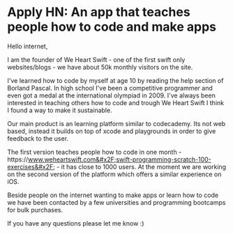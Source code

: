 # Apply HN: An app that teaches people how to code and make apps

Hello internet,<p>I am the founder of We Heart Swift - one of the first swift only websites&#x2F;blogs - we have about 50k monthly visitors on the site.<p>I&#x27;ve learned how to code by myself at age 10 by reading the help section of Borland Pascal. In high school I&#x27;ve been a competitive programmer and even got a medal at the international olympiad in 2009. I&#x27;ve always been interested in teaching others how to code and trough We Heart Swift I think I found a way to make it sustainable.<p>Our main product is an learning platform similar to codecademy. Its not web based, instead it builds on top of xcode and playgrounds in order to give feedback to the user.<p>The first version teaches people how to code in one month - https:&#x2F;&#x2F;www.weheartswift.com&#x2F;swift-programming-scratch-100-exercises&#x2F; - it has close to 1000 users. At the moment we are working on the second version of the platform which offers a similar experience on iOS.<p>Beside people on the internet wanting to make apps or learn how to code we have been contacted by a few universities and programming bootcamps for bulk purchases.<p>If you have any questions please let me know :)
